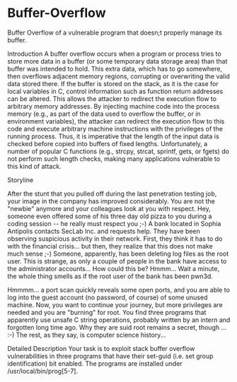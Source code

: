 # Buffer-Overflow
Buffer Overflow of a vulnerable program that doesn;t properly manage its buffer.

Introduction
A buffer overflow occurs when a program or process tries to store more data in a buffer (or some temporary data storage area)
than that buffer was intended to hold. This extra data, which has to go somewhere, then overflows adjacent memory regions,
corrupting or overwriting the valid data stored there. If the buffer is stored on the stack, as it is the case for local
variables in C, control information such as function return addresses can be altered. This allows the attacker to redirect the
execution flow to arbitrary memory addresses. By injecting machine code into the process memory (e.g., as part of the data used 
to overflow the buffer, or in environment variables), the attacker can redirect the execution flow to this code and execute 
arbitrary machine instructions with the privileges of the running process. Thus, it is imperative that the length of the input
data is checked before copied into buffers of fixed lengths. Unfortunately, a number of popular C functions (e.g., strcpy,
strcat, sprintf, gets, or fgets) do not perform such length checks, making many applications vulnerable to this kind of attack.


Storyline

After the stunt that you pulled off during the last penetration testing job, your image in the company has improved 
considerably. You are not the "newbie" anymore and your colleagues look at you with respect. Hey, someone even offered some of
his three day old pizza to you during a coding session -- he really must respect you ;-) A bank located in Sophia Antipolis
contacts SecLab Inc. and requests help. They have been observing suspicious activity in their network. First, they think it has
to do with the financial crisis... but then, they realize that this does not make much sense ;-) Someone, apparently, has been
deleting log files as the root user. This is strange, as only a couple of people in the bank have access to the administrator 
accounts... How could this be? Hmmm... Wait a minute, the whole thing smells as if the root user of the bank has been pwn3d.


Hmmmm... a port scan quickly reveals some open ports, and you are able to log into the guest account (no password, of course) of
some unused machine. Now, you want to continue your journey, but more privileges are needed and you are "burning" for root. You
find three programs that apparently use unsafe C string operations, probably written by an intern and forgotten long time ago.
Why they are suid root remains a secret, though ... :-) The rest, as they say, is computer science history...


Detailed Description
Your task is to exploit stack buffer overflow vulnerabilities in three programs that have their set-guid (i.e. set group 
identification) bit enabled. The programs are installed under /usr/local/bin/prog[5-7]. 
